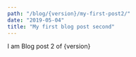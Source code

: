 ```yaml
---
path: "/blog/{version}/my-first-post2/"
date: "2019-05-04"
title: "My first blog post second"
---
```


I am Blog post 2 of {version}
